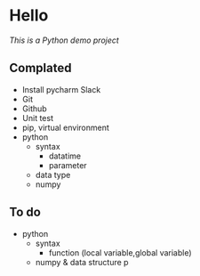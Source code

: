 # Hello  
*This is a Python demo project*


## Complated
- Install pycharm Slack
- Git
- Github
- Unit test
- pip, virtual environment
- python
  - syntax
    - datatime
    - parameter
  - data type
  - numpy

## To do
- python
  - syntax
    - function (local variable,global variable)
  - numpy & data structure
  p
